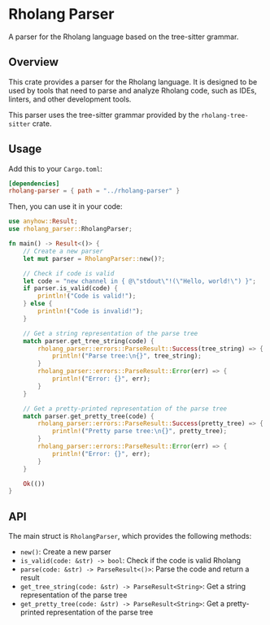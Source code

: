 # Rholang Parser

A parser for the Rholang language based on the tree-sitter grammar.

## Overview

This crate provides a parser for the Rholang language. It is designed to be used by tools that need to parse and analyze Rholang code, such as IDEs, linters, and other development tools.

This parser uses the tree-sitter grammar provided by the `rholang-tree-sitter` crate.

## Usage

Add this to your `Cargo.toml`:

```toml
[dependencies]
rholang-parser = { path = "../rholang-parser" }
```

Then, you can use it in your code:

```rust
use anyhow::Result;
use rholang_parser::RholangParser;

fn main() -> Result<()> {
    // Create a new parser
    let mut parser = RholangParser::new()?;

    // Check if code is valid
    let code = "new channel in { @\"stdout\"!(\"Hello, world!\") }";
    if parser.is_valid(code) {
        println!("Code is valid!");
    } else {
        println!("Code is invalid!");
    }

    // Get a string representation of the parse tree
    match parser.get_tree_string(code) {
        rholang_parser::errors::ParseResult::Success(tree_string) => {
            println!("Parse tree:\n{}", tree_string);
        }
        rholang_parser::errors::ParseResult::Error(err) => {
            println!("Error: {}", err);
        }
    }

    // Get a pretty-printed representation of the parse tree
    match parser.get_pretty_tree(code) {
        rholang_parser::errors::ParseResult::Success(pretty_tree) => {
            println!("Pretty parse tree:\n{}", pretty_tree);
        }
        rholang_parser::errors::ParseResult::Error(err) => {
            println!("Error: {}", err);
        }
    }

    Ok(())
}
```

## API

The main struct is `RholangParser`, which provides the following methods:

- `new()`: Create a new parser
- `is_valid(code: &str) -> bool`: Check if the code is valid Rholang
- `parse(code: &str) -> ParseResult<()>`: Parse the code and return a result
- `get_tree_string(code: &str) -> ParseResult<String>`: Get a string representation of the parse tree
- `get_pretty_tree(code: &str) -> ParseResult<String>`: Get a pretty-printed representation of the parse tree
